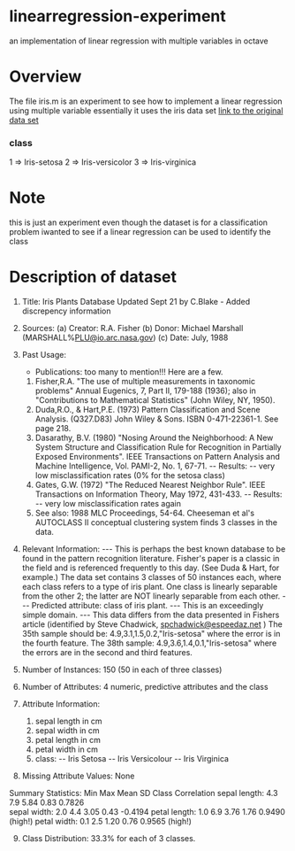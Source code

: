 # linearregression-experiment
an implementation of linear regression with multiple variables in octave

# Overview

The file iris.m is an experiment to see how to implement a linear regression using multiple variable 
essentially it uses the iris data set [link to the original data set](https://archive.ics.uci.edu/ml/datasets/iris)

### class

  1 => Iris-setosa
  2 => Iris-versicolor
  3 => Iris-virginica

# Note
 
 this is just an experiment even though the dataset is for a classification problem iwanted to see if a 
 linear regression can be used to identify the class

# Description of dataset
1. Title: Iris Plants Database
	Updated Sept 21 by C.Blake - Added discrepency information

2. Sources:
     (a) Creator: R.A. Fisher
     (b) Donor: Michael Marshall (MARSHALL%PLU@io.arc.nasa.gov)
     (c) Date: July, 1988

3. Past Usage:
   - Publications: too many to mention!!!  Here are a few.
   1. Fisher,R.A. "The use of multiple measurements in taxonomic problems"
      Annual Eugenics, 7, Part II, 179-188 (1936); also in "Contributions
      to Mathematical Statistics" (John Wiley, NY, 1950).
   2. Duda,R.O., & Hart,P.E. (1973) Pattern Classification and Scene Analysis.
      (Q327.D83) John Wiley & Sons.  ISBN 0-471-22361-1.  See page 218.
   3. Dasarathy, B.V. (1980) "Nosing Around the Neighborhood: A New System
      Structure and Classification Rule for Recognition in Partially Exposed
      Environments".  IEEE Transactions on Pattern Analysis and Machine
      Intelligence, Vol. PAMI-2, No. 1, 67-71.
      -- Results:
         -- very low misclassification rates (0% for the setosa class)
   4. Gates, G.W. (1972) "The Reduced Nearest Neighbor Rule".  IEEE 
      Transactions on Information Theory, May 1972, 431-433.
      -- Results:
         -- very low misclassification rates again
   5. See also: 1988 MLC Proceedings, 54-64.  Cheeseman et al's AUTOCLASS II
      conceptual clustering system finds 3 classes in the data.

4. Relevant Information:
   --- This is perhaps the best known database to be found in the pattern
       recognition literature.  Fisher's paper is a classic in the field
       and is referenced frequently to this day.  (See Duda & Hart, for
       example.)  The data set contains 3 classes of 50 instances each,
       where each class refers to a type of iris plant.  One class is
       linearly separable from the other 2; the latter are NOT linearly
       separable from each other.
   --- Predicted attribute: class of iris plant.
   --- This is an exceedingly simple domain.
   --- This data differs from the data presented in Fishers article
	(identified by Steve Chadwick,  spchadwick@espeedaz.net )
	The 35th sample should be: 4.9,3.1,1.5,0.2,"Iris-setosa"
	where the error is in the fourth feature.
	The 38th sample: 4.9,3.6,1.4,0.1,"Iris-setosa"
	where the errors are in the second and third features.  

5. Number of Instances: 150 (50 in each of three classes)

6. Number of Attributes: 4 numeric, predictive attributes and the class

7. Attribute Information:
   1. sepal length in cm
   2. sepal width in cm
   3. petal length in cm
   4. petal width in cm
   5. class: 
      -- Iris Setosa
      -- Iris Versicolour
      -- Iris Virginica

8. Missing Attribute Values: None

Summary Statistics:
	         Min  Max   Mean    SD   Class Correlation
   sepal length: 4.3  7.9   5.84  0.83    0.7826   
    sepal width: 2.0  4.4   3.05  0.43   -0.4194
   petal length: 1.0  6.9   3.76  1.76    0.9490  (high!)
    petal width: 0.1  2.5   1.20  0.76    0.9565  (high!)

9. Class Distribution: 33.3% for each of 3 classes.
